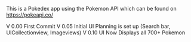 This is a Pokedex app using the Pokemon API which can be found on https://pokeapi.co/


V 0.00 First Commit
V 0.05 Initial UI Planning is set up (Search bar, UICollectionview, Imageviews)
V 0.10 UI Now Displays all 700+ Pokemon

